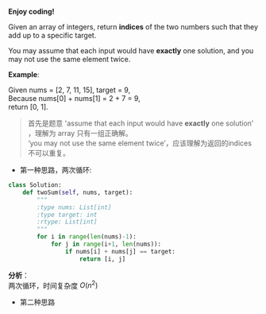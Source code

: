 <b> Enjoy coding!</b>

Given an array of integers, return **indices** of the two numbers such that they add up to a specific target.

You may assume that each input would have **exactly** one solution, and you may not use the same element twice.  



**Example**:  

Given nums = [2, 7, 11, 15], target = 9,  
Because nums[0] + nums[1] = 2 + 7 = 9,  
return [0, 1].  



> 首先是题意 'assume that each input would have **exactly** one solution' ，理解为 array 只有一组正确解。  
 ‘you may not use the same element twice’，应该理解为返回的indices不可以重复。  
- 第一种思路，两次循环:
```Python
class Solution:
    def twoSum(self, nums, target):
        """
        :type nums: List[int]
        :type target: int
        :rtype: List[int]
        """
        for i in range(len(nums)-1):
            for j in range(i+1, len(nums)):
                if nums[i] + nums[j] == target:
                    return [i, j]
```
**分析**：  
两次循环，时间复杂度 $O(n^{2})$

- 第二种思路
